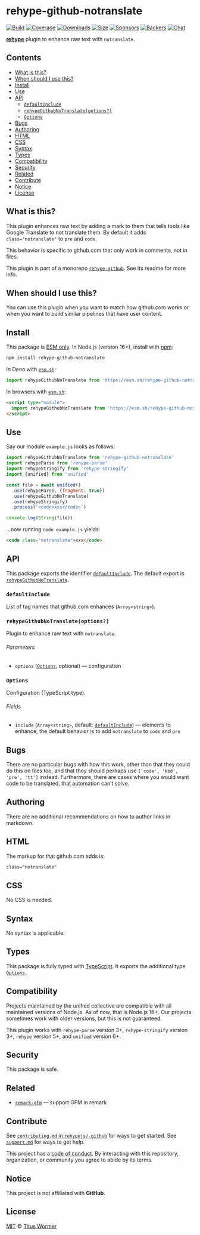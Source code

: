 # rehype-github-notranslate

[![Build][build-badge]][build]
[![Coverage][coverage-badge]][coverage]
[![Downloads][downloads-badge]][downloads]
[![Size][size-badge]][size]
[![Sponsors][sponsors-badge]][collective]
[![Backers][backers-badge]][collective]
[![Chat][chat-badge]][chat]

**[rehype][]** plugin to enhance raw text with `notranslate`.

## Contents

* [What is this?](#what-is-this)
* [When should I use this?](#when-should-i-use-this)
* [Install](#install)
* [Use](#use)
* [API](#api)
  * [`defaultInclude`](#defaultinclude)
  * [`rehypeGithubNoTranslate(options?)`](#rehypegithubnotranslateoptions)
  * [`Options`](#options)
* [Bugs](#bugs)
* [Authoring](#authoring)
* [HTML](#html)
* [CSS](#css)
* [Syntax](#syntax)
* [Types](#types)
* [Compatibility](#compatibility)
* [Security](#security)
* [Related](#related)
* [Contribute](#contribute)
* [Notice](#notice)
* [License](#license)

## What is this?

This plugin enhances raw text by adding a mark to them that tells tools like
Google Translate to not translate them.
By default it adds `class="notranslate"` to `pre` and `code`.

This behavior is specific to github.com that only work in comments,
not in files.

This plugin is part of a monorepo [`rehype-github`][monorepo].
See its readme for more info.

## When should I use this?

You can use this plugin when you want to match how github.com works or when you
want to build similar pipelines that have user content.

## Install

This package is [ESM only][esm].
In Node.js (version 16+),
install with [npm][]:

```sh
npm install rehype-github-notranslate
```

In Deno with [`esm.sh`][esmsh]:

```js
import rehypeGithubNoTranslate from 'https://esm.sh/rehype-github-notranslate@1'
```

In browsers with [`esm.sh`][esmsh]:

```html
<script type="module">
  import rehypeGithubNoTranslate from 'https://esm.sh/rehype-github-notranslate@1?bundle'
</script>
```

## Use

Say our module `example.js` looks as follows:

```js
import rehypeGithubNoTranslate from 'rehype-github-notranslate'
import rehypeParse from 'rehype-parse'
import rehypeStringify from 'rehype-stringify'
import {unified} from 'unified'

const file = await unified()
  .use(rehypeParse, {fragment: true})
  .use(rehypeGithubNoTranslate)
  .use(rehypeStringify)
  .process('<code>xxx</code>')

console.log(String(file))
```

…now running `node example.js` yields:

```html
<code class="notranslate">xxx</code>
```

## API

This package exports the identifier [`defaultInclude`][api-default-include].
The default export is
[`rehypeGithubNoTranslate`][api-rehype-github-notranslate].

### `defaultInclude`

List of tag names that github.com enhances (`Array<string>`).

### `rehypeGithubNoTranslate(options?)`

Plugin to enhance raw text with `notranslate`.

###### Parameters

* `options`
  ([`Options`][api-options], optional)
  — configuration

### `Options`

Configuration (TypeScript type).

###### Fields

* `include`
  (`Array<string>`, default:
  [`defaultInclude`][api-default-include])
  — elements to enhance;
  the default behavior is to add `notranslate` to `code` and `pre`

## Bugs

There are no particular bugs with how this work,
other than that they could do this on files too,
and that they should perhaps use `['code', 'kbd', 'pre', 'tt']` instead.
Furthermore,
there are cases where you would want code to be translated,
that automation can’t solve.

## Authoring

There are no additional recommendations on how to author links in markdown.

## HTML

The markup for that github.com adds is:

```html
class="notranslate"
```

## CSS

No CSS is needed.

## Syntax

No syntax is applicable.

## Types

This package is fully typed with [TypeScript][].
It exports the additional type [`Options`][api-options].

## Compatibility

Projects maintained by the unified collective are compatible with all maintained
versions of Node.js.
As of now,
that is Node.js 16+.
Our projects sometimes work with older versions,
but this is not guaranteed.

This plugin works with `rehype-parse` version 3+,
`rehype-stringify` version 3+,
`rehype` version 5+,
and `unified` version 6+.

## Security

This package is safe.

## Related

* [`remark-gfm`](https://github.com/remarkjs/remark-gfm)
  — support GFM in remark

## Contribute

See [`contributing.md` in `rehypejs/.github`][contributing] for ways to get
started.
See [`support.md`][support] for ways to get help.

This project has a [code of conduct][coc].
By interacting with this repository,
organization,
or community you agree to abide by its terms.

## Notice

This project is not affiliated with **GitHub**.

## License

[MIT][license] © [Titus Wormer][author]

<!-- Definitions -->

[build-badge]: https://github.com/rehypejs/rehype-github/workflows/main/badge.svg

[build]: https://github.com/rehypejs/rehype-github/actions

[coverage-badge]: https://img.shields.io/codecov/c/github/rehypejs/rehype-github.svg

[coverage]: https://codecov.io/github/rehypejs/rehype-github

[downloads-badge]: https://img.shields.io/npm/dm/rehype-github-notranslate.svg

[downloads]: https://www.npmjs.com/package/rehype-github-notranslate

[size-badge]: https://img.shields.io/bundlephobia/minzip/rehype-github-notranslate.svg

[size]: https://bundlephobia.com/result?p=rehype-github-notranslate

[sponsors-badge]: https://opencollective.com/unified/sponsors/badge.svg

[backers-badge]: https://opencollective.com/unified/backers/badge.svg

[collective]: https://opencollective.com/unified

[chat-badge]: https://img.shields.io/badge/chat-discussions-success.svg

[chat]: https://github.com/rehypejs/rehype/discussions

[npm]: https://docs.npmjs.com/cli/install

[esmsh]: https://esm.sh

[license]: ../../license

[author]: https://wooorm.com

[contributing]: https://github.com/rehypejs/.github/blob/main/contributing.md

[support]: https://github.com/rehypejs/.github/blob/main/support.md

[coc]: https://github.com/rehypejs/.github/blob/main/code-of-conduct.md

[esm]: https://gist.github.com/sindresorhus/a39789f98801d908bbc7ff3ecc99d99c

[typescript]: https://www.typescriptlang.org

[monorepo]: https://github.com/rehypejs/rehype-github

[rehype]: https://github.com/rehypjs/rehype

[api-options]: #options

[api-default-include]: #defaultinclude

[api-rehype-github-notranslate]: #rehypegithubnotranslateoptions
